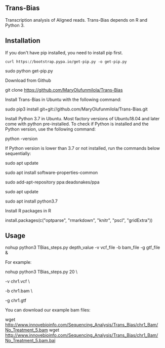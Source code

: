 ## Trans-Bias

Transcription analysis of Aligned reads. Trans-Bias depends on R and Python 3.

## Installation

If you don't have pip installed, you need to install pip first.

``` curl https://bootstrap.pypa.io/get-pip.py -o get-pip.py ```

sudo python get-pip.py

Download from Github

git clone https://github.com/MaryOlufunmilola/Trans-Bias

Install Trans-Bias in Ubuntu with the following command:

sudo pip3 install git+git://github.com/MaryOlufunmilola/Trans-Bias.git 

Install Python 3.7 in Ubuntu. Most factory versions of Ubuntu18.04 and later come with python pre-installed. To check if Python is installed and the Python version, use the following command:

python -version

If Python version is lower than 3.7 or not installed, run the commands below sequentially:

sudo apt update

sudo apt install software-properties-common

sudo add-apt-repository ppa:deadsnakes/ppa

sudo apt update

sudo apt install python3.7

Install R packages in R

install.packages(c("optparse", "rmarkdown", "knitr", "pscl", "gridExtra"))

## Usage

nohup python3 TBias_steps.py depth_value -v vcf_file -b bam_file -g gtf_file &

For example:

nohup python3 TBias_steps.py 20 \
  
  -v chr1.vcf \
  
  -b chr1.bam \
  
  -g chr1.gtf

You can download our example bam files:

wget http://www.innovebioinfo.com/Sequencing_Analysis/Trans_Bias/chr1_Bam/No_Treatment_5.bam
wget http://www.innovebioinfo.com/Sequencing_Analysis/Trans_Bias/chr1_Bam/No_Treatment_5.bam.bai
